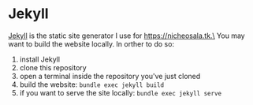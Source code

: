 # Jekyll

[Jekyll](https://jekyllrb.com/) is the static site generator I use for https://nicheosala.tk.\
You may want to build the website locally. In orther to do so:
1. install Jekyll
2. clone this repository
3. open a terminal inside the repository you've just cloned
4. build the website: `bundle exec jekyll build`
5. if you want to serve the site locally: `bundle exec jekyll serve`